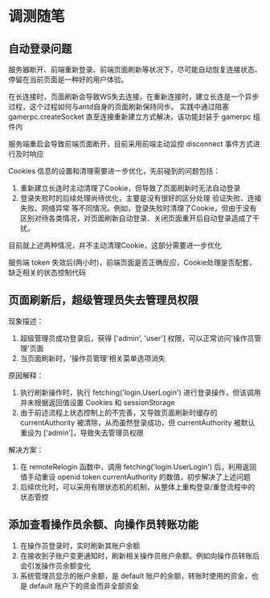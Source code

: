 # 调测随笔

## 自动登录问题

服务器断开、前端重新登录、前端页面刷新等状况下，尽可能自动恢复连接状态、停留在当前页面是一种好的用户体验。

在长连接时，页面刷新会导致WS失去连接，在重新连接时，建立长连是一个异步过程，这个过程如何与antd自身的页面刷新保持同步。
实践中通过阻塞 gamerpc.createSocket 直至连接重新建立方式解决，该功能封装于 gamerpc 组件内

服务端重启会导致前端页面断开，目前采用前端主动监控 disconnect 事件方式进行及时响应

Cookies 信息的设置和清理需要进一步优化，先前碰到的问题包括：
1. 重新建立长连时主动清理了Cookie，但导致了页面刷新时无法自动登录
2. 登录失败时的后续处理尚待优化，主要是没有很好的区分处理 验证失败、连接失败、网络异常 等不同情况。例如，登录失败时清理了Cookie，但由于没有区别对待各类情况，对页面刷新自动登录、关闭页面重开后自动登录造成了干扰。

目前就上述两种情况，并不主动清理Cookie，这部分需要进一步优化

服务端 token 失效后(两小时)，前端页面是否正确反应，Cookie处理是否配套，缺乏相关的状态控制代码

## 页面刷新后，超级管理员失去管理员权限

现象描述：
1. 超级管理员成功登录后，获得 ['admin', 'user'] 权限，可以正常访问'操作员管理'页面
2. 当页面刷新时，'操作员管理'相关菜单选项消失

原因解释：
1. 执行刷新操作时，执行 fetching('login.UserLogin') 进行登录操作，但该调用并未根据返回值设置 Cookies 和 sessionStorage
2. 由于前述流程上状态控制上的不完善，又导致页面刷新时缓存的 currentAuthority 被清除，从而虽然登录成功，但 currentAuthority 被默认重设为 ['admin']，导致失去管理员权限

解决方案：
1. 在 remoteRelogin 函数中，调用 fetching('login.UserLogin') 后，利用返回值手动重设 openid token currentAuthority 的数值，初步解决了上述问题
2. 后续优化时，可以采用有限状态机的机制，从整体上重构登录/重登流程中的状态管控

## 添加查看操作员余额、向操作员转账功能

1. 在操作员登录时，实时刷新其账户余额
2. 在接收到子账户变更通知时，刷新相关操作员账户余额。例如向操作员转账后会引发操作员余额变化
3. 系统管理员显示的账户余额，是 default 账户的余额，转账时使用的资金，也是 default 账户下的资金而非全部资金
